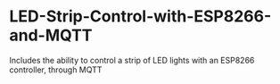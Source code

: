 # LED-Strip-Control-with-ESP8266-and-MQTT
Includes the ability to control a strip of LED lights with an ESP8266 controller, through MQTT

